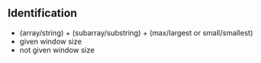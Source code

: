 
## Identification

- (array/string) + (subarray/substring) + (max/largest or small/smallest)
- given window size
- not given window size